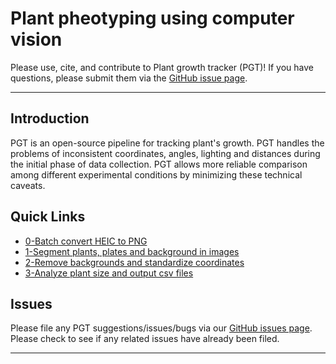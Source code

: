 # Plant pheotyping using computer vision
Please use, cite, and contribute to Plant growth tracker (PGT)! If you have questions, please submit them via the [GitHub issue page](https://github.com/jiayinghsu/plant_growth_tracker/issues). 
***

## Introduction 
PGT is an open-source pipeline for tracking plant's growth. PGT handles the problems of inconsistent coordinates, angles, lighting and distances during the initial phase of data collection. PGT allows more reliable comparison among different experimental conditions by minimizing these technical caveats. 


## Quick Links

 - [0-Batch convert HEIC to PNG](https://github.com/jiayinghsu/plant_growth_tracker/blob/main/0-heic_to_png.py)
 - [1-Segment plants, plates and background in images](https://github.com/jiayinghsu/plant_growth_tracker/blob/main/1-segment_images.py)
 - [2-Remove backgrounds and standardize coordinates](https://github.com/jiayinghsu/plant_growth_tracker/blob/main/2-remove_bacgrounds_align_coordinates.py) 
 - [3-Analyze plant size and output csv files](https://github.com/jiayinghsu/plant_growth_tracker/blob/main/3-calculate_size.py)  

## Issues 

Please file any PGT suggestions/issues/bugs via our 
[GitHub issues page](https://github.com/jiayinghsu/plant_growth_tracker/issues). Please check to see if any related 
issues have already been filed.

***
